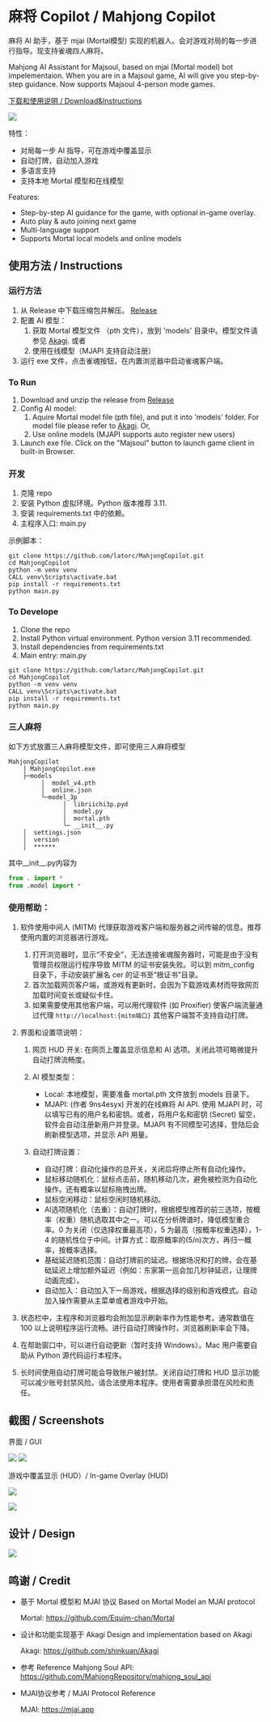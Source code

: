 # 麻将 Copilot / Mahjong Copilot

麻将 AI 助手，基于 mjai (Mortal模型) 实现的机器人。会对游戏对局的每一步进行指导。现支持雀魂四人麻将。

Mahjong AI Assistant for Majsoul, based on mjai (Mortal model) bot impelementaion. When you are in a Majsoul game, AI will give you step-by-step guidance. Now supports Majsoul 4-person mode games.

[下载和使用说明 / Download&Instructions](#instructions)

![](assets/shot3_lower.png)

特性：

- 对局每一步 AI 指导，可在游戏中覆盖显示
- 自动打牌，自动加入游戏
- 多语言支持
- 支持本地 Mortal 模型和在线模型

Features:

- Step-by-step AI guidance for the game, with optional in-game overlay.
- Auto play & auto joining next game
- Multi-language support
- Supports Mortal local models and online models

<a id="instructions"></a>

## 使用方法 / Instructions

### 运行方法

1. 从 Release 中下载压缩包并解压。 [Release](https://github.com/latorc/MahjongCopilot/releases)
2. 配置 AI 模型：
   1. 获取 Mortal 模型文件 （pth 文件），放到 'models' 目录中。模型文件请参见 [Akagi](https://github.com/shinkuan/Akagi?tab=readme-ov-file#installation). 或者
   2. 使用在线模型（MJAPI 支持自动注册）
3. 运行 exe 文件，点击雀魂按钮，在内置浏览器中启动雀魂客户端。

### To Run

1. Download and unzip the release from [Release](https://github.com/latorc/MahjongCopilot/releases)
2. Config AI model:
   1. Aquire Mortal model file (pth file), and put it into 'models' folder. For model file please refer to [Akagi](https://github.com/shinkuan/Akagi?tab=readme-ov-file#installation). Or,
   2. Use online models (MJAPI supports auto register new users)
3. Launch exe file. Click on the "Majsoul" button to launch game client in built-in Browser.

### 开发

1. 克隆 repo
2. 安装 Python 虚拟环境。Python 版本推荐 3.11.
3. 安装 requirements.txt 中的依赖。
4. 主程序入口: main.py

示例脚本：

```batch
git clone https://github.com/latorc/MahjongCopilot.git
cd MahjongCopilot
python -m venv venv
CALL venv\Scripts\activate.bat
pip install -r requirements.txt
python main.py
```

### To Develope

1. Clone the repo
2. Install Python virtual environment. Python version 3.11 recommended.
3. Install dependencies from requirements.txt
4. Main entry: main.py

```batch
git clone https://github.com/latorc/MahjongCopilot.git
cd MahjongCopilot
python -m venv venv
CALL venv\Scripts\activate.bat
pip install -r requirements.txt
python main.py
```

###  三人麻将
如下方式放置三人麻将模型文件，即可使用三人麻将模型
```
MahjongCopilot
    │ MahjongCopilot.exe
    ├─models
         │  model_v4.pth
         │  online.json
         └─model_3p
               │  libriichi3p.pyd
               │  model.py
               │  mortal.pth
               └─ __init__.py
    │  settings.json
    │  version
    │  ******
```

其中__init__.py内容为
```python
from . import *
from .model import *
```
### 使用帮助：

1. 软件使用中间人 (MITM) 代理获取游戏客户端和服务器之间传输的信息。推荐使用内置的浏览器进行游戏。
   
   1. 打开浏览器时，显示“不安全”，无法连接雀魂服务器时，可能是由于没有管理员权限运行程序导致 MITM 的证书安装失败。可以到 mitm_config 目录下，手动安装扩展名 cer 的证书至“根证书”目录。
   2. 首次加载网页客户端，或游戏有更新时，会因为下载游戏素材而导致网页加载时间变长或疑似卡住。
   3. 如果需要使用其他客户端，可以用代理软件 (如 Proxifier) 使客户端流量通过代理 ```http://localhost:{mitm端口}```  其他客户端暂不支持自动打牌。
2. 界面和设置项说明：
   
   1. 网页 HUD 开关: 在网页上覆盖显示信息和 AI 选项。关闭此项可略微提升自动打牌流畅度。
   2. AI 模型类型：
      
      - Local: 本地模型，需要准备 mortal.pth 文件放到 models 目录下。
      - MJAPI: (作者 9ns4esyx) 开发的在线麻将 AI API. 使用 MJAPI 时，可以填写已有的用户名和密钥。或者，将用户名和密钥 (Secret) 留空，软件会自动注册新用户并登录。MJAPI 有不同模型可选择，登陆后会刷新模型选项，并显示 API 用量。
   3. 自动打牌设置：
      
      - 自动打牌：自动化操作的总开关，关闭后将停止所有自动化操作。
      - 鼠标移动随机化：鼠标点击前，随机移动几次，避免被检测为自动化操作。还有概率以鼠标拖拽出牌。
      - 鼠标空闲移动：鼠标空闲时随机移动。
      - AI选项随机化（去重）：自动打牌时，根据模型推荐的前三选项，按概率（权重）随机选取其中之一。可以在分析牌谱时，降低模型重合率。0 为关闭（仅选择权重最高项），5 为最高（按概率权重选择），1-4 的随机性位于中间。计算方式：取原概率的(5/n)次方，再归一概率，按概率选择。
      - 基础延迟随机范围：自动打牌前的延迟。根据场况和打的牌，会在基础延迟上增加额外延迟（例如：东家第一巡会加几秒钟延迟，让理牌动画完成）。
      - 自动加入：自动加入下一局游戏，根据选择的级别和游戏模式。自动加入操作需要从主菜单或者游戏中开始。
3. 状态栏中，主程序和浏览器均会附加显示刷新率作为性能参考。通常数值在 100 以上说明程序运行流畅。进行自动打牌操作时，浏览器刷新率会下降。
4. 在帮助窗口中，可以进行自动更新（暂时支持 Windows）。Mac 用户需要自助从 Python 源代码运行本程序。
5. 长时间使用自动打牌可能会导致账户被封禁。关闭自动打牌和 HUD 显示功能可以减少账号封禁风险。请合法使用本程序。使用者需要承担潜在风险和责任。

## 截图 / Screenshots

界面 / GUI

![](assets/shot1.png)
![](assets/settings.png)

游戏中覆盖显示 (HUD）/ In-game Overlay (HUD)

![](assets/shot2.png)

![](assets/shot3.png)

## 设计 / Design

![](assets/design_struct.png)

## 鸣谢 / Credit

- 基于 Mortal 模型和 MJAI 协议
  Based on Mortal Model an MJAI protocol
  
  Mortal: https://github.com/Equim-chan/Mortal
- 设计和功能实现基于 Akagi
  Design and implementation based on Akagi
  
  Akagi: https://github.com/shinkuan/Akagi
- 参考 Reference
  Mahjong Soul API: https://github.com/MahjongRepository/mahjong_soul_api
- MJAI协议参考 / MJAI Protocol Reference
  
  MJAI: https://mjai.app

